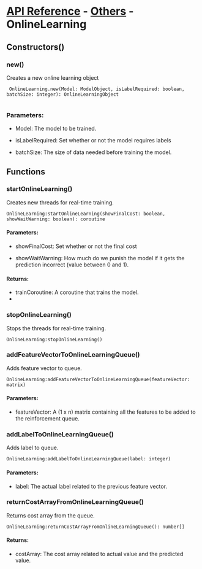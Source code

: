# [API Reference](../../API.md) - [Others](../Others.md) - OnlineLearning

## Constructors()

### new()

Creates a new online learning object

```
 OnlineLearning.new(Model: ModelObject, isLabelRequired: boolean, batchSize: integer): OnlineLearningObject
 
```

### Parameters:

* Model: The model to be trained.

* isLabelRequired: Set whether or not the model requires labels

* batchSize: The size of data needed before training the model.

## Functions

### startOnlineLearning()

Creates new threads for real-time training.

```
OnlineLearning:startOnlineLearning(showFinalCost: boolean, showWaitWarning: boolean): coroutine
```

#### Parameters:

* showFinalCost: Set whether or not the final cost 

* showWaitWarning: How much do we punish the model if it gets the prediction incorrect (value between 0 and 1).

#### Returns:

* trainCoroutine: A coroutine that trains the model.
* 
### stopOnlineLearning()

Stops the threads for real-time training.

```
OnlineLearning:stopOnlineLearning()
```

### addFeatureVectorToOnlineLearningQueue()

Adds feature vector to queue.

```
OnlineLearning:addFeatureVectorToOnlineLearningQueue(featureVector: matrix)
```

#### Parameters:

* featureVector: A (1 x n) matrix containing all the features to be added to the reinforcement queue.

### addLabelToOnlineLearningQueue()

Adds label to queue.

```
OnlineLearning:addLabelToOnlineLearningQueue(label: integer)
```

#### Parameters:

* label: The actual label related to the previous feature vector.  

### returnCostArrayFromOnlineLearningQueue()

Returns cost array from the queue.

```
OnlineLearning:returnCostArrayFromOnlineLearningQueue(): number[]
```

#### Returns:

* costArray: The cost array related to actual value and the predicted value.
